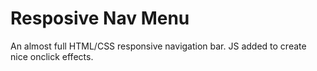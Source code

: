 # Resposive Nav Menu

An almost full HTML/CSS responsive navigation bar. JS added to create nice onclick effects.

